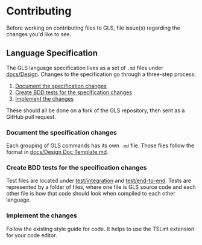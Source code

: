 # Contributing

Before working on contributing files to GLS, file issue(s) regarding the changes you'd like to see.

## Language Specification

The GLS language specification lives as a set of `.md` files under [docs/Design](https://github.com/HighSchoolHacking/GLS/tree/master/docs/Design).
Changes to the specification go through a three-step process:

1. [Document the specification changes](#document-the-specification-changes)
2. [Create BDD tests for the specification changes](#create-bdd-tests-for-the-specification-changes)
3. [Implement the changes](#implement-the-changes)

These should all be done on a fork of the GLS repository, then sent as a GitHub pull request.

### Document the specification changes

Each grouping of GLS commands has its own `.md` file.
Those files follow the format in [docs/Design Doc Template.md](https://github.com/HighSchoolHacking/GLS/blob/master/docs/Design/Design%20Doc%20Template.md).

### Create BDD tests for the specification changes

Test files are located under [test/integration](https://github.com/HighSchoolHacking/GLS/tree/master/test/integration) and [test/end-to-end](https://github.com/HighSchoolHacking/GLS/tree/master/test/end-to-end).
Tests are represented by a folder of files, where one file is GLS source code and each other file is how that code should look when compiled to each other language.

### Implement the changes

Follow the existing style guide for code.
It helps to use the TSLint extension for your code editor.
